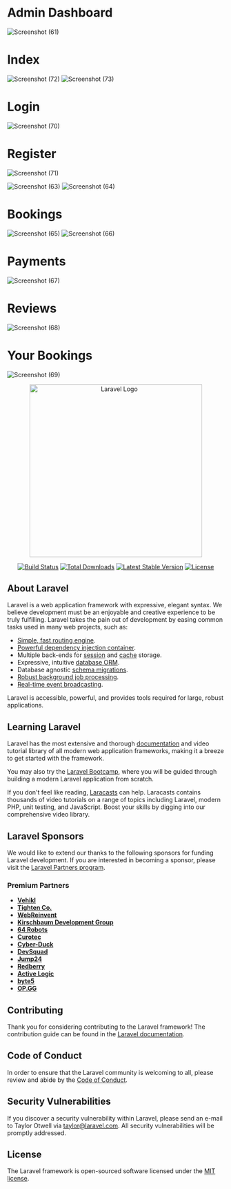 # Admin Dashboard
![Screenshot (61)](https://github.com/user-attachments/assets/a16bb25c-c47e-4af0-9270-67e7c0a84a73)

# Index 

![Screenshot (72)](https://github.com/user-attachments/assets/ed6bef87-1302-4f94-a5ed-b1c261124e32)
![Screenshot (73)](https://github.com/user-attachments/assets/f11f59d0-5207-4f18-9947-af477b70de4e)

# Login
![Screenshot (70)](https://github.com/user-attachments/assets/18d57796-307d-4ae9-9cc0-257c5b0ef586)

# Register
![Screenshot (71)](https://github.com/user-attachments/assets/559e4d51-33b6-4a3e-bd4b-1915c19132b9)

![Screenshot (63)](https://github.com/user-attachments/assets/81687d2a-d9c1-4178-9163-b2291f3e244d)
![Screenshot (64)](https://github.com/user-attachments/assets/50a5c160-476a-4a92-8181-a9e17c9ea44d)

# Bookings
![Screenshot (65)](https://github.com/user-attachments/assets/70cc6f41-ca56-4f1f-bb9b-ffcce21f99ef)
![Screenshot (66)](https://github.com/user-attachments/assets/86f431a8-c2a5-453c-95a6-e110351f9fed)

# Payments
![Screenshot (67)](https://github.com/user-attachments/assets/7a2c1b2f-3795-41e3-98b7-7ddb332ba60f)

# Reviews
![Screenshot (68)](https://github.com/user-attachments/assets/338e5348-ae46-4513-881f-ff89ad72acfc)
# Your Bookings
![Screenshot (69)](https://github.com/user-attachments/assets/c12e50eb-0a5e-4d8a-b415-e1bf9ac3cd34)
<p align="center"><a href="https://laravel.com" target="_blank"><img src="https://raw.githubusercontent.com/laravel/art/master/logo-lockup/5%20SVG/2%20CMYK/1%20Full%20Color/laravel-logolockup-cmyk-red.svg" width="400" alt="Laravel Logo"></a></p>

<p align="center">
<a href="https://github.com/laravel/framework/actions"><img src="https://github.com/laravel/framework/workflows/tests/badge.svg" alt="Build Status"></a>
<a href="https://packagist.org/packages/laravel/framework"><img src="https://img.shields.io/packagist/dt/laravel/framework" alt="Total Downloads"></a>
<a href="https://packagist.org/packages/laravel/framework"><img src="https://img.shields.io/packagist/v/laravel/framework" alt="Latest Stable Version"></a>
<a href="https://packagist.org/packages/laravel/framework"><img src="https://img.shields.io/packagist/l/laravel/framework" alt="License"></a>
</p>

## About Laravel

Laravel is a web application framework with expressive, elegant syntax. We believe development must be an enjoyable and creative experience to be truly fulfilling. Laravel takes the pain out of development by easing common tasks used in many web projects, such as:

- [Simple, fast routing engine](https://laravel.com/docs/routing).
- [Powerful dependency injection container](https://laravel.com/docs/container).
- Multiple back-ends for [session](https://laravel.com/docs/session) and [cache](https://laravel.com/docs/cache) storage.
- Expressive, intuitive [database ORM](https://laravel.com/docs/eloquent).
- Database agnostic [schema migrations](https://laravel.com/docs/migrations).
- [Robust background job processing](https://laravel.com/docs/queues).
- [Real-time event broadcasting](https://laravel.com/docs/broadcasting).

Laravel is accessible, powerful, and provides tools required for large, robust applications.

## Learning Laravel

Laravel has the most extensive and thorough [documentation](https://laravel.com/docs) and video tutorial library of all modern web application frameworks, making it a breeze to get started with the framework.

You may also try the [Laravel Bootcamp](https://bootcamp.laravel.com), where you will be guided through building a modern Laravel application from scratch.

If you don't feel like reading, [Laracasts](https://laracasts.com) can help. Laracasts contains thousands of video tutorials on a range of topics including Laravel, modern PHP, unit testing, and JavaScript. Boost your skills by digging into our comprehensive video library.

## Laravel Sponsors

We would like to extend our thanks to the following sponsors for funding Laravel development. If you are interested in becoming a sponsor, please visit the [Laravel Partners program](https://partners.laravel.com).

### Premium Partners

- **[Vehikl](https://vehikl.com/)**
- **[Tighten Co.](https://tighten.co)**
- **[WebReinvent](https://webreinvent.com/)**
- **[Kirschbaum Development Group](https://kirschbaumdevelopment.com)**
- **[64 Robots](https://64robots.com)**
- **[Curotec](https://www.curotec.com/services/technologies/laravel/)**
- **[Cyber-Duck](https://cyber-duck.co.uk)**
- **[DevSquad](https://devsquad.com/hire-laravel-developers)**
- **[Jump24](https://jump24.co.uk)**
- **[Redberry](https://redberry.international/laravel/)**
- **[Active Logic](https://activelogic.com)**
- **[byte5](https://byte5.de)**
- **[OP.GG](https://op.gg)**

## Contributing

Thank you for considering contributing to the Laravel framework! The contribution guide can be found in the [Laravel documentation](https://laravel.com/docs/contributions).

## Code of Conduct

In order to ensure that the Laravel community is welcoming to all, please review and abide by the [Code of Conduct](https://laravel.com/docs/contributions#code-of-conduct).

## Security Vulnerabilities

If you discover a security vulnerability within Laravel, please send an e-mail to Taylor Otwell via [taylor@laravel.com](mailto:taylor@laravel.com). All security vulnerabilities will be promptly addressed.

## License

The Laravel framework is open-sourced software licensed under the [MIT license](https://opensource.org/licenses/MIT).
